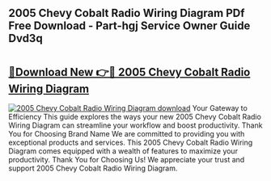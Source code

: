 ## 2005 Chevy Cobalt Radio Wiring Diagram PDf Free Download - Part-hgj Service Owner Guide Dvd3q

# <h2><a href="http://dfmo9co.blite.top/?on=2005+Chevy+Cobalt+Radio+Wiring+Diagram">🔗Download New 👉🔴 2005 Chevy Cobalt Radio Wiring Diagram</a></h2>

[![2005 Chevy Cobalt Radio Wiring Diagram download](https://i.imgur.com/lujVjoI.png)](http://dfmo9co.blite.top/?on=2005+Chevy+Cobalt+Radio+Wiring+Diagram)
Your Gateway to Efficiency This guide explores the ways your new 2005 Chevy Cobalt Radio Wiring Diagram can streamline your workflow and boost productivity. Thank You for Choosing Brand Name We are committed to providing you with exceptional products and services. This 2005 Chevy Cobalt Radio Wiring Diagram comes equipped with a wealth of features to maximize your productivity. Thank You for Choosing Us! We appreciate your trust and support 2005 Chevy Cobalt Radio Wiring Diagram.
